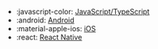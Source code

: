 <div class="grid cards" markdown>

- :javascript-color: [JavaScript/TypeScript](../experiment/sdks/javascript-sdk.md)
- :android: [Android](../experiment/sdks/android-sdk.md)
- :material-apple-ios: [iOS](../experiment/sdks/ios-sdk.md)
- :react: [React Native](../experiment/sdks/react-native-sdk.md)

</div>